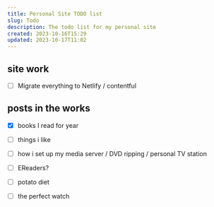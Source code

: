 ```yaml
---
title: Personal Site TODO list
slug: Todo
description: The todo list for my personal site
created: 2023-10-16T15:29
updated: 2023-10-17T11:02
---
```

## site work
- [ ] Migrate everything to Netlify / contentful
## posts in the works
- [x] books I read for year
- [ ] things i like
- [ ] how i set up my media server / DVD ripping / personal TV station
- [ ] EReaders?
- [ ] potato diet
- [ ] the perfect watch

